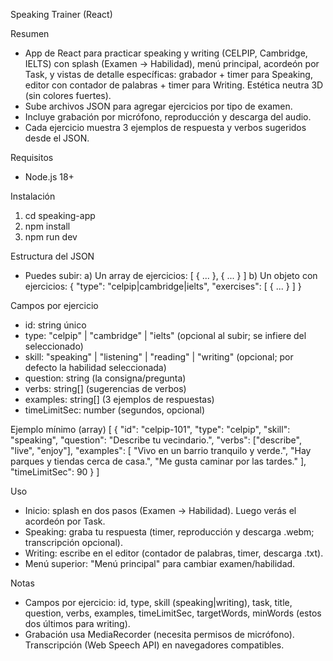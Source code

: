 Speaking Trainer (React)

Resumen
- App de React para practicar speaking y writing (CELPIP, Cambridge, IELTS) con splash (Examen → Habilidad), menú principal, acordeón por Task, y vistas de detalle específicas: grabador + timer para Speaking, editor con contador de palabras + timer para Writing. Estética neutra 3D (sin colores fuertes).
- Sube archivos JSON para agregar ejercicios por tipo de examen.
- Incluye grabación por micrófono, reproducción y descarga del audio.
- Cada ejercicio muestra 3 ejemplos de respuesta y verbos sugeridos desde el JSON.

Requisitos
- Node.js 18+

Instalación
1) cd speaking-app
2) npm install
3) npm run dev

Estructura del JSON
- Puedes subir:
  a) Un array de ejercicios: [ { ... }, { ... } ]
  b) Un objeto con ejercicios: { "type": "celpip|cambridge|ielts", "exercises": [ { ... } ] }

Campos por ejercicio
- id: string único
- type: "celpip" | "cambridge" | "ielts" (opcional al subir; se infiere del seleccionado)
- skill: "speaking" | "listening" | "reading" | "writing" (opcional; por defecto la habilidad seleccionada)
- question: string (la consigna/pregunta)
- verbs: string[] (sugerencias de verbos)
- examples: string[] (3 ejemplos de respuestas)
- timeLimitSec: number (segundos, opcional)

Ejemplo mínimo (array)
[
  {
    "id": "celpip-101",
    "type": "celpip",
    "skill": "speaking",
    "question": "Describe tu vecindario.",
    "verbs": ["describe", "live", "enjoy"],
    "examples": [
      "Vivo en un barrio tranquilo y verde.",
      "Hay parques y tiendas cerca de casa.",
      "Me gusta caminar por las tardes."
    ],
    "timeLimitSec": 90
  }
]

Uso
- Inicio: splash en dos pasos (Examen → Habilidad). Luego verás el acordeón por Task.
- Speaking: graba tu respuesta (timer, reproducción y descarga .webm; transcripción opcional).
- Writing: escribe en el editor (contador de palabras, timer, descarga .txt).
- Menú superior: "Menú principal" para cambiar examen/habilidad.

Notas
- Campos por ejercicio: id, type, skill (speaking|writing), task, title, question, verbs, examples, timeLimitSec, targetWords, minWords (estos dos últimos para writing).
- Grabación usa MediaRecorder (necesita permisos de micrófono). Transcripción (Web Speech API) en navegadores compatibles.
